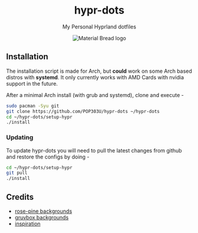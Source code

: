 <div align="center"> 
<h1> hypr-dots </h1>
My Personal Hyprland dotfiles

</div>

<p align="center">
    <img src="https://github.com/POP303U/dotfiles/assets/115036828/b632333d-13ce-46e7-b18d-f85e0b56c519" alt="Material Bread logo">
</p>

## Installation

The installation script is made for Arch, but **could** work on some Arch based distros with **systemd**.
It only currently works with AMD Cards with nvidia support in the future.

After a minimal Arch install (with grub and systemd), clone and execute -

```sh
sudo pacman -Syu git
git clone https://github.com/POP303U/hypr-dots ~/hypr-dots
cd ~/hypr-dots/setup-hypr
./install
```

### Updating
To update hypr-dots you will need to pull the latest changes from github and restore the configs by doing -

```sh
cd ~/hypr-dots/setup-hypr
git pull
./install
```

## Credits
- [rose-pine backgrounds](https://github.com/the-argus/wallpapers)
- [gruvbox backgrounds](https://gruvbox-wallpapers.pages.dev)
- [inspiration](https://github.com/prasanthrangan/hyprdots)
